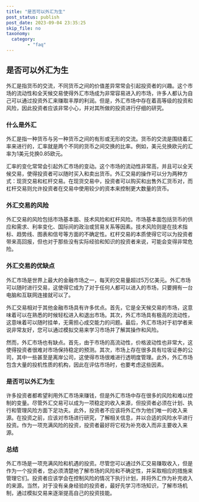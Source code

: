 ```yaml
---
title: "是否可以外汇为生"
post_status: publish
post_date: 2023-09-04 23:35:25
skip_file: no
taxonomy:
  category:
        - "faq"
---
```


## 是否可以外汇为生

外汇是指货币的交流，不同货币之间的价值差异常常会引起投资者的兴趣。这个市场的流动性和全天候交易使得外汇市场成为非常容易进入的市场，许多人都认为自己可以通过投资外汇来赚取丰厚的利润。但是，外汇市场中存在着高等级的投资和风险，因此投资者应该非常小心，并对其所做的投资进行仔细的研究。

### 什么是外汇

外汇是指一种货币与另一种货币之间的有形或无形的交流。货币的交流是围绕着汇率来进行的，汇率就是两个不同的货币之间交换的比率。例如，美元兑换欧元的汇率为1美元兑换0.85欧元。

汇率的变化常常会引起外汇市场的变动。这个市场的流动性非常高，并且可以全天候交易，使得投资者可以随时买入和卖出货币。外汇交易的操作可以分为两种方式：现货交易和杠杆交易。在现货交易中，投资者可以购买和出售外汇货币对，而杠杆交易则允许投资者在交易中使用较少的资本来控制更大数量的货币。

### 外汇交易的风险

外汇交易的风险包括市场基本面、技术风险和杠杆风险。市场基本面包括货币的供应和需求、利率变化、国际间的政治或贸易关系等因素。技术风险则是在技术指标、趋势线、图表和信号等方面的不确定性。杠杆交易的本质使得它可以为投资者带来高回报，但也对于那些没有实际经验和知识的投资者来说，可能会变得非常危险。

### 外汇交易的优缺点

外汇市场是世界上最大的金融市场之一，每天的交易量超过5万亿美元。外汇市场可以随时进行交易，这使得它成为了对于任何人都可以进入的市场，只要拥有一台电脑和互联网连接就可以了。

外汇交易相对于其他金融市场具有许多优点。首先，它是全天候交易的市场，这意味着可以在熟悉的时候轻松进入和退出市场。其次，外汇市场具有极高的流动性，这意味着可以随时挂单，无需担心成交能力的问题。最后，外汇市场对于初学者来说非常友好，您可以通过模拟交易来学习市场并了解其操作和风险。

然而，外汇市场也有缺点。首先，由于市场的高流动性，价格波动性也非常大，这使得投资者很难对市场保持稳定的预测。其次，市场上存在很多具有垃圾证券的公司，其中一些甚至是离岸公司，这使得市场很难进行透明度管理。此外，外汇市场包含大量的投机性质的机构，因此在评估市场时，也要考虑这些因素。

### 是否可以外汇为生

许多投资者都希望利用外汇市场来赚钱，但是外汇市场中存在很多的风险和难以控制的变量。尽管外汇交易可以成为一项稳定的收入来源，但投资者必须在计划、执行和管理风险方面下足功夫。此外，投资者不应该将外汇作为他们唯一的收入来源。在投资之前，应该对市场进行研究，了解相关信息，并以合适的风险水平进行投资。作为一项充满风险的投资，投资者最好将它视为补充收入而非主要收入来源。

### 总结

外汇市场是一项充满风险和机遇的投资。尽管您可以通过外汇交易赚取收入，但是作为一个投资者，您必须清楚地了解市场的风险和不确定性，并采取相应的措施来管理它们。投资者应该学会在控制风险的情况下执行计划，并将外汇作为补充收入的来源。当然，对于没有亲身经验的投资者，最好先学习市场知识，了解市场机制，通过模拟交易来逐渐提高自己的投资技能。
